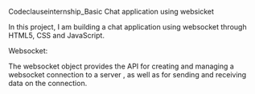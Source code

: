 Codeclauseinternship_Basic Chat application using websicket 


In this project, I am building a chat application
using websocket through HTML5, CSS and JavaScript.


Websocket:

The websocket object provides the API for creating and managing a websocket connection to a server , as well as for sending and receiving data on the connection.
